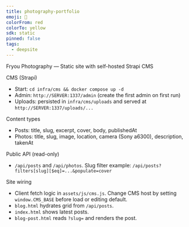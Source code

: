 ```yaml
---
title: photography-portfolio
emoji: 🐳
colorFrom: red
colorTo: yellow
sdk: static
pinned: false
tags:
  - deepsite
---
```


Fryou Photography — Static site with self-hosted Strapi CMS

CMS (Strapi)
- Start: `cd infra/cms && docker compose up -d`
- Admin: `http://SERVER:1337/admin` (create the first admin on first run)
- Uploads: persisted in `infra/cms/uploads` and served at `http://SERVER:1337/uploads/...`

Content types
- Posts: title, slug, excerpt, cover, body, publishedAt
- Photos: title, slug, image, location, camera (Sony a6300), description, takenAt

Public API (read-only)
- `/api/posts` and `/api/photos`. Slug filter example: `/api/posts?filters[slug][$eq]=...&populate=cover`

Site wiring
- Client fetch logic in `assets/js/cms.js`. Change CMS host by setting `window.CMS_BASE` before load or editing default.
- `blog.html` hydrates grid from `/api/posts`.
- `index.html` shows latest posts.
- `blog-post.html` reads `?slug=` and renders the post.